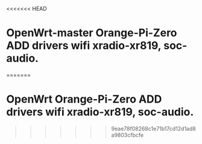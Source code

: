 <<<<<<< HEAD
# OpenWrt-master Orange-Pi-Zero ADD drivers wifi xradio-xr819, soc-audio.
=======
# OpenWrt Orange-Pi-Zero ADD drivers wifi xradio-xr819, soc-audio.
>>>>>>> 9eae78f08268c1e71b17cd12d1ad8a9803cfbcfe
